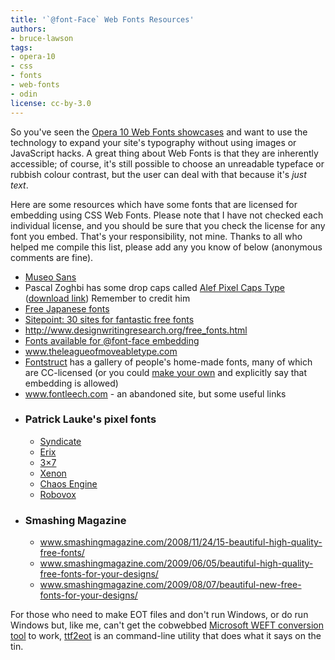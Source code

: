 ```yaml
---
title: '`@font-Face` Web Fonts Resources'
authors:
- bruce-lawson
tags:
- opera-10
- css
- fonts
- web-fonts
- odin
license: cc-by-3.0
---
```


<p>So you&#39;ve seen the <a href="https://dev.opera.com/articles/view/seven-web-fonts-showcases/">Opera 10 Web Fonts showcases</a> and want to use the technology to expand your site&#39;s typography without using images or JavaScript hacks. A great thing about Web Fonts is that they are inherently accessible; of course, it&#39;s still possible to choose an unreadable typeface or rubbish colour contrast, but the user can deal with that because it&#39;s <em>just text</em>.</p>
<p>Here are some resources which have some fonts that are licensed for embedding using CSS Web Fonts. Please note that I have not checked each individual license, and you should be sure that you check the license for any font you embed. That&#39;s your responsibility, not mine. Thanks to all who helped me compile this list, please add any you know of below (anonymous comments are fine).</p>
<ul>
	<!-- <li><a href="http://www.fontsquirrel.com/">http://www.fontsquirrel.com/</a> (Particularly recommended for its <a href="http://www.fontsquirrel.com/fontface">@font-face kits</a> that collect the font files, a sample stylesheet and the Microsoft proprietary <abbr>DRM</abbr>-ridden <abbr>EOT</abbr> format that helps your visitors who are stuck with Internet Explorer.)</li> -->
	<li><a href="http://www.josbuivenga.demon.nl/museosans.html">Museo Sans</a></li>
<li>Pascal Zoghbi has some drop caps called <a href="http://29letters.wordpress.com/2008/02/13/alef-pixel-caps-type-for-alef-magazine/">Alef Pixel Caps Type</a> (<a href="http://www.29letters.com/new/files/fonts.php?type=font&amp;typec=commercial&amp;id=28">download link</a>) Remember to credit him</li>
	<li><a href="http://nipponkan.blogspot.com/2006/01/japanese-type-foundries-with-free.html">Free Japanese fonts</a></li>
	<li><a href="http://www.sitepoint.com/blogs/2009/04/24/30-sites-for-fantastic-free-fonts/">Sitepoint: 30 sites for fantastic free fonts</a></li>
	<li><a href="http://www.designwritingresearch.org/free_fonts.html">http://www.designwritingresearch.org/free_fonts.html</a></li>
	<li><a href="http://www.webfonts.info/wiki/index.php?title=Fonts_available_for_%40font-face_embedding">Fonts available for @font-face embedding</a></li>
	<li><a href="http://www.theleagueofmoveabletype.com/">www.theleagueofmoveabletype.com</a></li>
<li><a href="http://fontstruct.fontshop.com/gallery">Fontstruct</a> has a gallery of people&#39;s home-made fonts, many of which are CC-licensed (or you could <a href="http://fontstruct.fontshop.com/learn_more">make your own</a> and explicitly say that embedding is allowed)</li>
	<li><a href="http://www.fontleech.com/">www.fontleech.com</a> - an abandoned site, but some useful links </li>
	<li>
		<h3>Patrick Lauke&#39;s pixel fonts</h3>
		<ul>
			<li><a href="http://www.splintered.co.uk/experiments/62/">Syndicate</a> </li>
			<li> <a href="http://www.splintered.co.uk/experiments/72/"> Erix</a> </li>
			<li> <a href="http://www.splintered.co.uk/experiments/50/">3×7</a></li>
			<li><a href="http://www.splintered.co.uk/experiments/61/">Xenon</a> </li>
			<li><a href="http://www.splintered.co.uk/experiments/58/">Chaos Engine</a> </li>
			<li><a href="http://www.splintered.co.uk/experiments/51/">Robovox</a> </li>
		</ul>
	</li>
	<li>
		<h3>Smashing Magazine</h3>
		<ul>
			<li><a href="http://www.smashingmagazine.com/2008/11/24/15-beautiful-high-quality-free-fonts/">www.smashingmagazine.com/2008/11/24/15-beautiful-high-quality-free-fonts/</a></li>
			<li><a href="http://www.smashingmagazine.com/2009/06/05/beautiful-high-quality-free-fonts-for-your-designs/">www.smashingmagazine.com/2009/06/05/beautiful-high-quality-free-fonts-for-your-designs/</a></li>
			<li><a href="http://www.smashingmagazine.com/2009/08/07/beautiful-new-free-fonts-for-your-designs/">www.smashingmagazine.com/2009/08/07/beautiful-new-free-fonts-for-your-designs/</a></li>
		</ul>
	</li>
</ul>
<p>For those who need to make <abbr>EOT</abbr> files and don&#39;t run Windows, or do run Windows but, like me, can&#39;t get the cobwebbed <a href="http://www.microsoft.com/typography/web/embedding/weft3/">Microsoft WEFT conversion tool</a> to work, <a href="http://code.google.com/p/ttf2eot/">ttf2eot</a> is an command-line utility that does what it says on the tin.</p>
